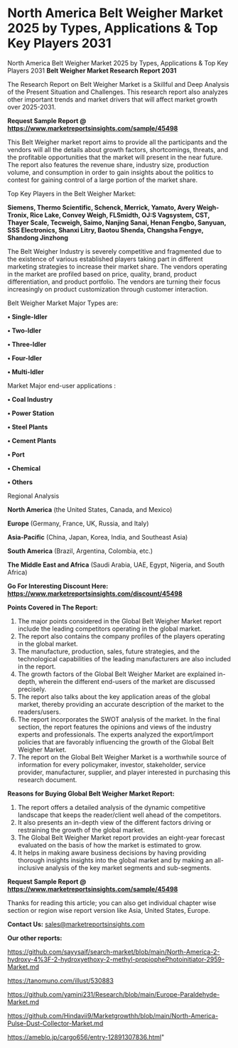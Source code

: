 # North America Belt Weigher Market 2025 by Types, Applications & Top Key Players 2031
North America Belt Weigher Market 2025 by Types, Applications & Top Key Players 2031
<strong>Belt Weigher Market Research Report 2031</strong>

The Research Report on Belt Weigher Market is a Skillful and Deep Analysis of the Present Situation and Challenges. This research report also analyzes other important trends and market drivers that will affect market growth over 2025-2031.

<strong>Request Sample Report @ <a href=https://www.marketreportsinsights.com/sample/45498>https://www.marketreportsinsights.com/sample/45498</a></strong>

This Belt Weigher market report aims to provide all the participants and the vendors will all the details about growth factors, shortcomings, threats, and the profitable opportunities that the market will present in the near future. The report also features the revenue share, industry size, production volume, and consumption in order to gain insights about the politics to contest for gaining control of a large portion of the market share.

Top Key Players in the Belt Weigher Market:

<strong>Siemens, Thermo Scientific, Schenck, Merrick, Yamato, Avery Weigh-Tronix, Rice Lake, Convey Weigh, FLSmidth, OJ:S Vagsystem, CST, Thayer Scale, Tecweigh, Saimo, Nanjing Sanai, Henan Fengbo, Sanyuan, SSS Electronics, Shanxi Litry, Baotou Shenda, Changsha Fengye, Shandong Jinzhong</strong>

The Belt Weigher Industry is severely competitive and fragmented due to the existence of various established players taking part in different marketing strategies to increase their market share. The vendors operating in the market are profiled based on price, quality, brand, product differentiation, and product portfolio. The vendors are turning their focus increasingly on product customization through customer interaction.

Belt Weigher Market Major Types are:

<strong>•  Single-Idler

•  Two-Idler

•  Three-Idler

•  Four-Idler

•  Multi-Idler</strong>

Market Major end-user applications :

<strong>•  Coal Industry

•  Power Station

•  Steel Plants

•  Cement Plants

•  Port

•  Chemical

•  Others</strong>

Regional Analysis

</u><strong><b>North America</b></strong> (the United States, Canada, and Mexico)

<strong><b>Europe </b></strong>(Germany, France, UK, Russia, and Italy)

<strong><b>Asia-Pacific</b></strong> (China, Japan, Korea, India, and Southeast Asia)

<strong><b>South America</b></strong> (Brazil, Argentina, Colombia, etc.)

<strong><b>The Middle East and Africa</b></strong> (Saudi Arabia, UAE, Egypt, Nigeria, and South Africa)

<strong>Go For Interesting Discount Here: <a href=https://www.marketreportsinsights.com/discount/45498>https://www.marketreportsinsights.com/discount/45498</a></strong>

<strong>Points Covered in The Report:</strong>
<ol>
  <li>The major points considered in the Global Belt Weigher Market report include the leading competitors operating in the global market.</li>
  <li>The report also contains the company profiles of the players operating in the global market.</li>
  <li>The manufacture, production, sales, future strategies, and the technological capabilities of the leading manufacturers are also included in the report.</li>
  <li>The growth factors of the Global Belt Weigher Market are explained in-depth, wherein the different end-users of the market are discussed precisely.</li>
  <li>The report also talks about the key application areas of the global market, thereby providing an accurate description of the market to the readers/users.</li>
  <li>The report incorporates the SWOT analysis of the market. In the final section, the report features the opinions and views of the industry experts and professionals. The experts analyzed the export/import policies that are favorably influencing the growth of the Global Belt Weigher Market.</li>
  <li>The report on the Global Belt Weigher Market is a worthwhile source of information for every policymaker, investor, stakeholder, service provider, manufacturer, supplier, and player interested in purchasing this research document.</li>
</ol>
<strong>Reasons for Buying Global Belt Weigher Market Report:</strong>

<ol>
  <li>The report offers a detailed analysis of the dynamic competitive landscape that keeps the reader/client well ahead of the competitors.</li>
  <li>It also presents an in-depth view of the different factors driving or restraining the growth of the global market.</li>
  <li>The Global Belt Weigher Market report provides an eight-year forecast evaluated on the basis of how the market is estimated to grow.</li>
  <li>It helps in making aware business decisions by having providing thorough insights insights into the global market and by making an all-inclusive analysis of the key market segments and sub-segments.</li>
</ol>
<strong>Request Sample Report @ <a href=https://www.marketreportsinsights.com/sample/45498>https://www.marketreportsinsights.com/sample/45498</a></strong>


Thanks for reading this article; you can also get individual chapter wise section or region wise report version like Asia, United States, Europe.

<strong>Contact Us:</strong>
sales@marketreportsinsights.com

<strong>Our other reports:</strong>

<a href=https://github.com/sayysaif/search-market/blob/main/North-America-2-hydroxy-4%3F-2-hydroxyethoxy-2-methyl-propiophePhotoinitiator-2959-Market.md>https://github.com/sayysaif/search-market/blob/main/North-America-2-hydroxy-4%3F-2-hydroxyethoxy-2-methyl-propiophePhotoinitiator-2959-Market.md</a>

<a href=https://tanomuno.com/illust/530883>https://tanomuno.com/illust/530883</a>

<a href=https://github.com/yamini231/Research/blob/main/Europe-Paraldehyde-Market.md>https://github.com/yamini231/Research/blob/main/Europe-Paraldehyde-Market.md</a>

<a href=https://github.com/Hindavii9/Marketgrowthh/blob/main/North-America-Pulse-Dust-Collector-Market.md>https://github.com/Hindavii9/Marketgrowthh/blob/main/North-America-Pulse-Dust-Collector-Market.md</a>

<a href=https://ameblo.jp/cargo656/entry-12891307836.html>https://ameblo.jp/cargo656/entry-12891307836.html</a>"
